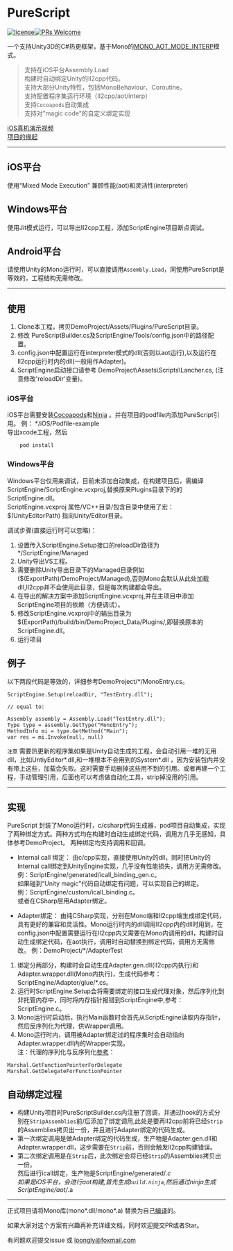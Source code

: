 # PureScript

[![license](http://img.shields.io/badge/license-MIT-blue.svg)](https://github.com/loongly/PureScript/blob/master/LICENSE)[![PRs Welcome](https://img.shields.io/badge/PRs-welcome-blue.svg)](https://github.com/loongly/PureScript/pulls)


一个支持Unity3D的C#热更框架，基于Mono的[MONO_AOT_MODE_INTERP](https://www.mono-project.com/news/2017/11/13/mono-interpreter/)模式。  


>支持在iOS平台Assembly.Load  
>构建时自动绑定Unity的Il2cpp代码。  
>支持大部分Unity特性，包括MonoBehaviour、Coroutine。  
>支持配置程序集运行环境（Il2cpp/aot/interp）  
>支持`Cocoapods`自动集成  
>支持对"magic code"的自定义绑定实现

[iOS真机演示视频](https://www.zhihu.com/zvideo/1351991103290302464)  
[项目的缘起](https://zhuanlan.zhihu.com/p/355280556)

-------------------------------------------
## iOS平台  
使用“Mixed Mode Execution” 兼顾性能(aot)和灵活性(interpreter)

## Windows平台
使用Jit模式运行，可以导出Il2cpp工程，添加ScriptEngine项目断点调试。

## Android平台
请使用Unity的Mono运行时，可以直接调用`Assembly.Load`，同使用PureScript是等效的，工程结构无需修改。

---------------------------------------------------
## 使用
1. Clone本工程，拷贝DemoProject/Assets/Plugins/PureScript目录。
2. 修改 PureScriptBuilder.cs及ScriptEngine/Tools/config.json中的路径配置。
3. config.json中配置运行在interpreter模式的dll(否则以aot运行),以及运行在Il2cpp运行时内的dll(一般用作Adapter)。
4. ScriptEngine启动接口请参考 DemoProject\Assets\Scripts\Lancher.cs, (注意修改'reloadDir'变量)。

### iOS平台
  iOS平台需要安装[Cocoapods](https://cocoapods.org/)和[Ninja](https://ninja-build.org/) 。并在项目的podfile内添加PureScript引用。 
例： */iOS/Podfile-example  
导出xcode工程，然后  

        pod install  


### Windows平台
  Windows平台仅用来调试，目前未添加自动集成，在构建项目后，需编译 ScriptEngine/ScriptEngine.vcxproj,替换原来Plugins目录下的的ScriptEngine.dll。  
  ScriptEngine.vcxproj 属性/VC++目录/包含目录中使用了宏：$(UnityEditorPath) 指向Unity/Editor目录。  

调试步骤(直接运行时可以忽略)：    
1. 设置传入ScriptEngine.Setup接口的reloadDir路径为 */ScriptEngine/Managed  
2. Unity导出VS工程。  
3. 需要删除Unity导出目录下的Managed目录例如($(ExportPath)/DemoProject/Managed),否则Mono会默认从此处加载dll,Il2cpp并不会使用此目录，但是每次构建都会导出。
4. 在导出的解决方案中添加ScriptEngine.vcxproj,并在主项目中添加ScriptEngine项目的依赖（方便调试）。  
5. 修改ScriptEngine.vcxproj中的输出目录为 $(ExportPath)/build/bin/DemoProject_Data/Plugins/,即替换原本的ScriptEngine.dll。  
6. 运行项目


## 例子
以下两段代码是等效的，详细参考DemoProject/*/MonoEntry.cs。

    ScriptEngine.Setup(reloadDir, "TestEntry.dll");
    
    // equal to:
    
    Assembly assembly = Assembly.Load("TestEntry.dll");
    Type type = assembly.GetType("MonoEntry");
    MethodInfo mi = type.GetMethod("Main");
    var res = mi.Invoke(null, null)

`注意` 需要热更新的程序集如果是Unity自动生成的工程，会自动引用一堆的无用dll，比如UntiyEditor*.dll,和一堆根本不会用到的System*.dll ，因为安装包内并没有带上这些，加载会失败。这时需要手动删掉这些用不到的引用。或者再建一个工程，手动管理引用，后面也可以考虑做自动化工具，strip掉没用的引用。    

--------------------------------------------

## 实现
PureScript 封装了Mono运行时，c/csharp代码生成器，pod项目自动集成，实现了两种绑定方式。两种方式均在构建时自动生成绑定代码，调用方几乎无感知，具体参考DemoProject。
两种绑定均支持调用和回调。

* Internal call 绑定：
由c/cpp实现，直接使用Unity的dll，同时把Unity的Internal call绑定到UnityEngine实现，几乎没有性能损失，调用方无需修改。  
例：ScriptEngine/generated/icall_binding_gen.c。  
如果碰到“Unity magic”代码自动绑定有问题，可以实现自己的绑定。  
例：ScriptEngine/custom/icall_binding.c。  
或者在CSharp层用Adapter绑定。


* Adapter绑定：
由纯CSharp实现，分别在Mono端和Il2cpp端生成绑定代码，具有更好的兼容和灵活性。Mono运行时内的dll调用Il2cpp内的dll时用到，在config.json中配置需要运行在Il2cpp内又需要在Mono内调用的dll，构建时自动生成绑定代码，在aot执行，调用时自动替换到绑定代码，调用方无需修改。
例：DemoProject/*/AdapterTest  
1. 绑定分两部分，构建时会自动生成Adapter.gen.dll(Il2cpp内执行)和Adapter.wrapper.dll(Mono内执行)，生成代码参考：ScriptEngine/Adapter/glue/*.cs。
2. 运行时ScriptEngine.Setup会将需要绑定的接口生成代理对象，然后序列化到非托管内存中，同时将内存指针报错到ScriptEngine中,参考：ScriptEngine.c。
3. Mono运行时启动后，执行Main函数时会首先从ScriptEngine读取内存指针，然后反序列化为代理，供Wrapper调用。
4. Mono运行时内，调用被Adapter绑定过的程序集时会自动指向Adapter.wrapper.dll内的Wrapper实现。   
注：代理的序列化与反序列化[参考](https://docs.microsoft.com/en-us/dotnet/api/system.runtime.interopservices.marshal.getfunctionpointerfordelegate)：  
 ```
 Marshal.GetFunctionPointerForDelegate
 Marshal.GetDelegateForFunctionPointer
 ```

## 自动绑定过程
* 构建Unity项目时PureScriptBuilder.cs内注册了回调，并通过hook的方式分别在`StripAssemblies`前/后添加了绑定调用,此处是要再Il2cpp前将已经`Strip`的Assemblies拷贝出一份，并且进行Adapter绑定的代码生成。
* 第一次绑定调用是做Adapter绑定的代码生成，生产物是Adapter.gen.dll和Adapter.wrapper.dll，这步需要在`Strip`前，否则会触发Il2cpp构建错误。
* 第二次绑定调用是在`Strip`后，此次绑定会将已经`Strip`的Assemblies拷贝出一份。  
  然后进行icall绑定，生产物是ScriptEngine/generated/*.c  
  如果是iOS平台，会进行aot构建,首先生成`build.ninja`,然后通过ninja生成ScriptEngine/aot/*.a

----------------------------------

正式项目请将Mono库(mono*.dll/mono*.a) 替换为自己[编译](https://github.com/mono/mono/tree/master/sdks)的。

如果大家对这个方案有兴趣再补充详细文档，同时欢迎提交PR或者Star。

有问题欢迎提交issue 或 loongly@foxmail.com
